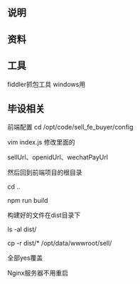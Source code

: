 ## 说明

## 资料

## 工具

fiddler抓包工具 windows用

## 毕设相关
前端配置
cd /opt/code/sell_fe_buyer/config

vim index.js 修改里面的

sellUrl、openidUrl、wechatPayUrl

然后回到前端项目的根目录

cd ..

npm run build

构建好的文件在dist目录下

ls -al dist/

cp -r dist/* /opt/data/wwwroot/sell/

全部yes覆盖

Nginx服务器不用重启

